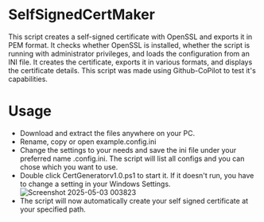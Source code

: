 # SelfSignedCertMaker
This script creates a self-signed certificate with OpenSSL and exports it in PEM format. It checks whether OpenSSL is installed, whether the script is running with administrator privileges, and loads the configuration from an INI file. It creates the certificate, exports it in various formats, and displays the certificate details.
This script was made using Github-CoPilot to test it's capabilities.
# Usage
* Download and extract the files anywhere on your PC.
* Rename, copy or open example.config.ini
* Change the settings to your needs and save the ini file under your preferred name <your name>.config.ini. The script will list all configs and you can chose which you want to use.
* Double click CertGeneratorv1.0.ps1 to start it. If it doesn't run, you have to change a setting in your Windows Settings.
![Screenshot 2025-05-03 003823](https://github.com/user-attachments/assets/a1e2f22f-f774-4631-b354-9c043b22de28)
* The script will now automatically create your self signed certificate at your specified path.
